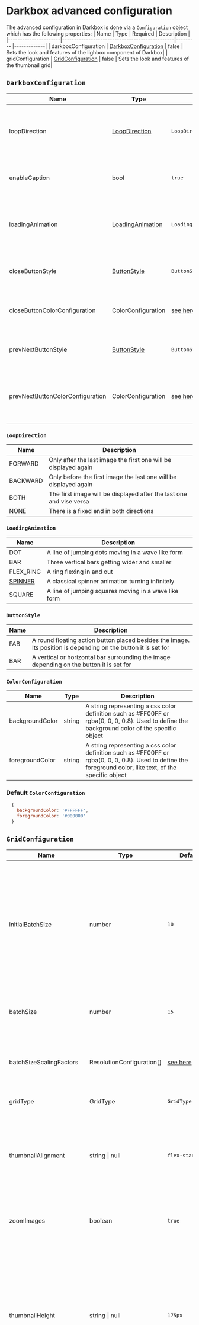 # Darkbox advanced configuration

The advanced configuration in Darkbox is done via a `Configuration` object which has the following properties:
| Name                 | Type                                          | Required | Description |
|----------------------|-----------------------------------------------|--------- |-------------|
| darkboxConfiguration | [DarkboxConfiguration](#DarkboxConfiguration) | false    | Sets the look and features of the lighbox component of Darkbox|
| gridConfiguration    | [GridConfiguration](#GridConfiguration)       | false    | Sets the look and features of the thumbnail grid|

## `DarkboxConfiguration`
| Name              | Type                              | Default               | Description |
|-------------------|-----------------------------------|-----------------------|-------------|
| loopDirection     | [LoopDirection](#LoopDirection)   | `LoopDirection.BOTH`  |Sets the direction the darkbox will allow looping through the images |
| enableCaption     | bool                              | `true`                |Sets if the caption should be displayed or not|
| loadingAnimation  | [LoadingAnimation](#LoadingAnimation) | `LoadingAnimation.SPINNER` | Loading animation shown while the full sized image is loading|
| closeButtonStyle  | [ButtonStyle](#ButtonStyle)       | `ButtonStyle.FAB`     | Sets if the caption should be displayed or not|
| closeButtonColorConfiguration | ColorConfiguration    | [see here](#Default-ColorConfiguration) | Defines the colors to be used for the close button |
| prevNextButtonStyle | [ButtonStyle](#ButtonStyle)     | `ButtonStyle.FAB`     |Sets if the caption should be displayed or not|
| prevNextButtonColorConfiguration | ColorConfiguration | [see here](#Default-ColorConfiguration) | Defines the colors to be used for the prevoius and next buttons |

### `LoopDirection`
| Name      | Description |
|-----------|-------------|
| FORWARD   | Only after the last image the first one will be displayed again |
| BACKWARD  | Only before the first image the last one will be displayed again|
| BOTH      | The first image will be displayed after the last one and vise versa|
| NONE      | There is a fixed end in both directions                         |

### `LoadingAnimation`
| Name      | Description |
|-----------|-------------|
| DOT       | A line of jumping dots moving in a wave like form     |
| BAR       | Three vertical bars getting wider and smaller         |
| FLEX_RING | A ring flexing in and out                             |
| [SPINNER](https://youtu.be/3V8nl8v24cQ)   | A classical spinner animation turning infinitely      |
| SQUARE    | A line of jumping squares moving in a wave like form  |

### `ButtonStyle`
| Name      | Description |
|-----------|-------------|
| FAB       | A round floating action button placed besides the image. Its position is depending on the button it is set for |
| BAR       | A vertical or horizontal bar surrounding the image depending on the button it is set for |

### `ColorConfiguration`
| Name          | Type    | Description           |
|---------------|---------|-----------------------|
| backgroundColor | string  | A string representing a css color definition such as #FF00FF or rgba(0, 0, 0, 0.8). Used to define the background color of the specific object |
| foregroundColor | string  | A string representing a css color definition such as #FF00FF or rgba(0, 0, 0, 0.8). Used to define the foreground color, like text, of the specific object |

### Default `ColorConfiguration`
```js
  {
    backgroundColor: '#FFFFFF',
    foregroundColor: '#000000'
  }
```

## `GridConfiguration`
| Name                    | Type                      | Default | Description |
|-------------------------|---------------------------|---------|-------------|
| initialBatchSize        | number                    | `10`    |  Number of images loaded initially on small and medium sized devices (smartphone / tablet). This is scaled by a factor according to the resolution of bigger displays|
| batchSize               | number                    | `15`    | The number of images loaded in each load more images call|
| batchSizeScalingFactors | ResolutionConfiguration[] | [see here](#Default-ResolutionConfiguration) | A list of scaling factors to be used to scale the initial batch size by screen width|
| gridType                | GridType                  | `GridType.STATIC` | Sets the type of the image grid|
| thumbnailAlignment      | string \| null            | `flex-start` | Allows for configuration of the flex property justifiy-content. All option of the css property justifiy-cotnent are allowed|
| zoomImages              | boolean                   | `true`  | Enables / Disables zooming effect for thumbnail hovering|
| thumbnailHeight         | string \| null            | `175px` | Size used to define the height of the thumbnails and loading placeholders. For gridType FLUID this applies only to the loading placeholders. This should be defined like you would in css including the unit (e.g. px, em, rem)|
| thumbnailWidth          | string \| null            | `175px` | Size used to define the width of the thumbnails and loading placeholders. For gridType FLUID this applies only to the loading placeholders. This should be defined like you would in css including the unit (e.g. px, em, rem)|
| enableLoadingPlaceholder| boolean                   | `true`  | Enables / Disables the shimmer placeholder while loading the thumbnail images|
| thumbnailsWaitForBatch  | boolean                   | `true`  | Configures the behavior of the loading placeholders for thumbnail images. If true, the thumbnails of a batch are shown, when all thumbnails of the batch are loaded. If false, the thumbnail for each image is shown as soon as it gets available. This only takes effect if loading placeholders are enabled.|

### `ResolutionConfiguration`
| Name          | Type    | Description           |
|---------------|---------|-----------------------|
| pxWidth       | number  | The minimum screen width this configuration applies to, up to the next higher resolution configuration|
| scalingFactor | number  | The batch size scaling factor to be applied in the given configuration range                          |

### Default `ResolutionConfiguration`
```js
 [
    {
      pxWidth: 1400,
      scalingFactor: 5
    },
    {
      pxWidth: 992,
      scalingFactor: 2
    }
  ]
```

### `GridType`
| Name      | Description |
|-----------|-------------|
| STATIC    | A grid of images rendered in rows of dynamic length, preferrebly used for equal sized thumbnails (thumbnail size can be configured seperatly) |
| FLUID     | A grid optimized for thumbnails with different aspect ratios and orientations, rendered in columns (if selected thumbnailHeight and thumbnailWidth are only used for placeholders while loading) |
